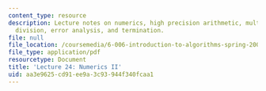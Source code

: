```yaml
---
content_type: resource
description: Lecture notes on numerics, high precision arithmetic, multiplication,
  division, error analysis, and termination.
file: null
file_location: /coursemedia/6-006-introduction-to-algorithms-spring-2008/aa3e9625cd91ee9a3c93944f340fcaa1_lec24.pdf
file_type: application/pdf
resourcetype: Document
title: 'Lecture 24: Numerics II'
uid: aa3e9625-cd91-ee9a-3c93-944f340fcaa1
---
```

